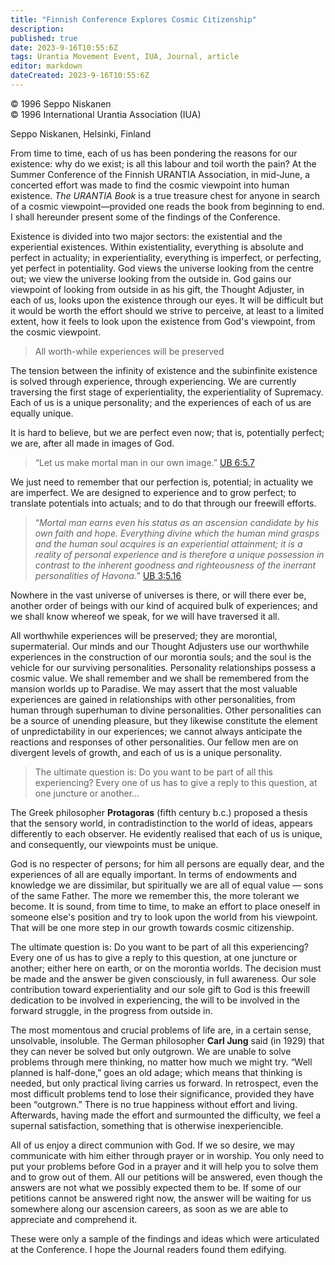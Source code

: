```yaml
---
title: "Finnish Conference Explores Cosmic Citizenship"
description: 
published: true
date: 2023-9-16T10:55:6Z
tags: Urantia Movement Event, IUA, Journal, article
editor: markdown
dateCreated: 2023-9-16T10:55:6Z
---
```


<p class="v-card v-sheet theme--light grey lighten-3 px-2">© 1996 Seppo Niskanen<br>© 1996 International Urantia Association (IUA)</p>

Seppo Niskanen, Helsinki, Finland

From time to time, each of us has been pondering the reasons for our existence: why do we exist; is all this labour and toil worth the pain? At the Summer Conference of the Finnish URANTIA Association, in mid-June, a concerted effort was made to find the cosmic viewpoint into human existence. _The URANTIA Book_ is a true treasure chest for anyone in search of a cosmic viewpoint—provided one reads the book from beginning to end. I shall hereunder present some of the findings of the Conference.

Existence is divided into two major sectors: the existential and the experiential existences. Within existentiality, everything is absolute and perfect in actuality; in experientiality, everything is imperfect, or perfecting, yet perfect in potentiality. God views the universe looking from the centre out; we view the universe looking from the outside in. God gains our viewpoint of looking from outside in as his gift, the Thought Adjuster, in each of us, looks upon the existence through our eyes. It will be difficult but it would be worth the effort should we strive to perceive, at least to a limited extent, how it feels to look upon the existence from God's viewpoint, from the cosmic viewpoint.

> All worth-while experiences will be preserved

The tension between the infinity of existence and the subinfinite existence is solved through experience, through experiencing. We are currently traversing the first stage of experientiality, the experientiality of Supremacy. Each of us is a unique personality; and the experiences of each of us are equally unique.

It is hard to believe, but we are perfect even now; that is, potentially perfect; we are, after all made in images of God.

> “Let us make mortal man in our own image.” [UB 6:5.7](/en/The_Urantia_Book/6#p5_7)

We just need to remember that our perfection is, potential; in actuality we are imperfect. We are designed to experience and to grow perfect; to translate potentials into actuals; and to do that through our freewill efforts.

> “_Mortal man earns even his status as an ascension candidate by his own faith and hope. Everything divine which the human mind grasps and the human soul acquires is an experiential attainment; it is a reality of personal experience and is therefore a unique possession in contrast to the inherent goodness and righteousness of the inerrant personalities of Havona._” [UB 3:5.16](/en/The_Urantia_Book/3#p5_16)

Nowhere in the vast universe of universes is there, or will there ever be, another order of beings with our kind of acquired bulk of experiences; and we shall know whereof we speak, for we will have traversed it all.

All worthwhile experiences will be preserved; they are morontial, supermaterial. Our minds and our Thought Adjusters use our worthwhile experiences in the construction of our morontia souls; and the soul is the vehicle for our surviving personalities. Personality relationships possess a cosmic value. We shall remember and we shall be remembered from the mansion worlds up to Paradise. We may assert that the most valuable experiences are gained in relationships with other personalities, from human through superhuman to divine personalities. Other personalities can be a source of unending pleasure, but they likewise constitute the element of unpredictability in our experiences; we cannot always anticipate the reactions and responses of other personalities. Our fellow men are on divergent levels of growth, and each of us is a unique personality.

> The ultimate question is: Do you want to be part of all this experiencing? Every one of us has to give a reply to this question, at one juncture or another...

The Greek philosopher **Protagoras** (fifth century b.c.) proposed a thesis that the sensory world, in contradistinction to the world of ideas, appears differently to each observer. He evidently realised that each of us is unique, and consequently, our viewpoints must be unique.

God is no respecter of persons; for him all persons are equally dear, and the experiences of all are equally important. In terms of endowments and knowledge we are dissimilar, but spiritually we are all of equal value — sons of the same Father. The more we remember this, the more tolerant we become. It is sound, from time to time, to make an effort to place oneself in someone else's position and try to look upon the world from his viewpoint. That will be one more step in our growth towards cosmic citizenship.

The ultimate question is: Do you want to be part of all this experiencing? Every one of us has to give a reply to this question, at one juncture or another; either here on earth, or on the morontia worlds. The decision must be made and the answer be given consciously, in full awareness. Our sole contribution toward experientiality and our sole gift to God is this freewill dedication to be involved in experiencing, the will to be involved in the forward struggle, in the progress from outside in.

The most momentous and crucial problems of life are, in a certain sense, unsolvable, insoluble. The German philosopher **Carl Jung** said (in 1929) that they can never be solved but only outgrown. We are unable to solve problems through mere thinking, no matter how much we might try. “Well planned is half-done,” goes an old adage; which means that thinking is needed, but only practical living carries us forward. In retrospect, even the most difficult problems tend to lose their significance, provided they have been “outgrown.” There is no true happiness without effort and living. Afterwards, having made the effort and surmounted the difficulty, we feel a supernal satisfaction, something that is otherwise inexperiencible.

All of us enjoy a direct communion with God. If we so desire, we may communicate with him either through prayer or in worship. You only need to put your problems before God in a prayer and it will help you to solve them and to grow out of them. All our petitions will be answered, even though the answers are not what we possibly expected them to be. If some of our petitions cannot be answered right now, the answer will be waiting for us somewhere along our ascension careers, as soon as we are able to appreciate and comprehend it.

These were only a sample of the findings and ideas which were articulated at the Conference. I hope the Journal readers found them edifying.